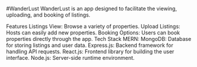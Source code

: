 #WanderLust
WanderLust is an app designed to facilitate the viewing, uploading, and booking of listings.

Features
Listings View: Browse a variety of properties.
Upload Listings: Hosts can easily add new properties.
Booking Options: Users can book properties directly through the app.
Tech Stack
MERN:
MongoDB: Database for storing listings and user data.
Express.js: Backend framework for handling API requests.
React.js: Frontend library for building the user interface.
Node.js: Server-side runtime environment.

